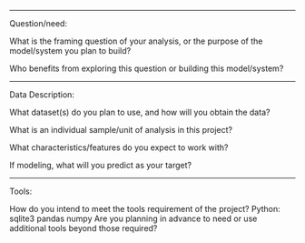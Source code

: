 
---------------------------------------------------------
Question/need:

What is the framing question of your analysis, or the purpose of the model/system you plan to build?


Who benefits from exploring this question or building this model/system?




---------------------------------------------------------
Data Description:

What dataset(s) do you plan to use, and how will you obtain the data?

What is an individual sample/unit of analysis in this project?

What characteristics/features do you expect to work with?

If modeling, what will you predict as your target?





---------------------------------------------------------
Tools:

How do you intend to meet the tools requirement of the project?
Python:
    sqlite3
    pandas
    numpy
Are you planning in advance to need or use additional tools beyond those required?
